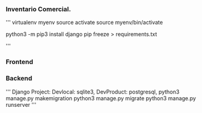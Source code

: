 ### Inventario Comercial.
'''
virtualenv myenv
source activate
source myenv/bin/activate



python3 -m pip3 install django
pip freeze > requirements.txt

'''
### Frontend



### Backend

''' 
Django Project:
    Devlocal: sqlite3,
    DevProduct: postgresql,
python3 manage.py makemigration
python3 manage.py migrate
python3 manage.py runserver
'''
